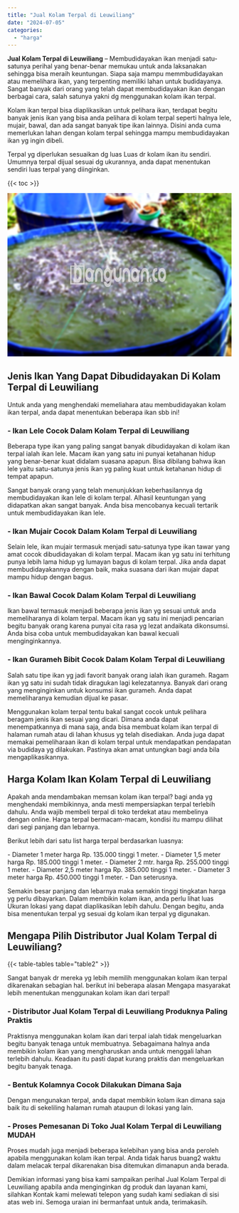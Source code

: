 ```yaml
---
title: "Jual Kolam Terpal di Leuwiliang"
date: "2024-07-05"
categories: 
  - "harga"
---
```


**Jual Kolam Terpal di Leuwiliang** – Membudidayakan ikan menjadi satu-satunya perihal yang benar-benar memukau untuk anda laksanakan sehingga bisa meraih keuntungan. Siapa saja mampu memmbudidayakan atau memelihara ikan, yang terpenting memiliki lahan untuk budidayanya. Sangat banyak dari orang yang telah dapat membudidayakan ikan dengan berbagai cara, salah satunya yakni dg menggunakan kolam ikan terpal.

Kolam ikan terpal bisa diaplikasikan untuk pelihara ikan, terdapat begitu banyak jenis ikan yang bisa anda pelihara di kolam terpal seperti halnya lele, mujair, bawal, dan ada sangat banyak tipe ikan lainnya. Disini anda cuma memerlukan lahan dengan kolam terpal sehingga mampu membudidayakan ikan yg ingin dibeli.

Terpal yg diperlukan sesuaikan dg luas Luas dr kolam ikan itu sendiri. Umumnya terpal dijual sesuai dg ukurannya, anda dapat menentukan sendiri luas terpal yang diinginkan.

{{< toc >}}

![Jual Kolam Terpal di Leuwiliang](/images/jual-kolam-terpal-46.png)

## Jenis Ikan Yang Dapat Dibudidayakan Di Kolam Terpal di Leuwiliang

Untuk anda yang menghendaki memeliahara atau membudidayakan kolam ikan terpal, anda dapat menentukan beberapa ikan sbb ini!

### \- Ikan Lele Cocok Dalam Kolam Terpal di Leuwiliang

Beberapa type ikan yang paling sangat banyak dibudidayakan di kolam ikan terpal ialah ikan lele. Macam ikan yang satu ini punyai ketahanan hidup yang benar-benar kuat didalam suasana apapun. Bisa dibilang bahwa ikan lele yaitu satu-satunya jenis ikan yg paling kuat untuk ketahanan hidup di tempat apapun.

Sangat banyak orang yang telah menunjukkan keberhasilannya dg membudidayakan ikan lele di kolam terpal. Alhasil keuntungan yang didapatkan akan sangat banyak. Anda bisa mencobanya kecuali tertarik untuk membudidayakan ikan lele.

### \- Ikan Mujair Cocok Dalam Kolam Terpal di Leuwiliang

Selain lele, ikan mujair termasuk menjadi satu-satunya type ikan tawar yang amat cocok dibudidayakan di kolam terpal. Macam ikan yg satu ini terhitung punya lebih lama hidup yg lumayan bagus di kolam terpal. Jika anda dapat membudidayakannya dengan baik, maka suasana dari ikan mujair dapat mampu hidup dengan bagus.

### \- Ikan Bawal Cocok Dalam Kolam Terpal di Leuwiliang

Ikan bawal termasuk menjadi beberapa jenis ikan yg sesuai untuk anda memeliharanya di kolam terpal. Macam ikan yg satu ini menjadi pencarian begitu banyak orang karena punyai cita rasa yg lezat andaikata dikonsumsi. Anda bisa coba untuk membudidayakan kan bawal kecuali menginginkannya.

### \- Ikan Gurameh Bibit Cocok Dalam Kolam Terpal di Leuwiliang

Salah satu tipe ikan yg jadi favorit banyak orang ialah ikan gurameh. Ragam ikan yg satu ini sudah tidak diragukan lagi kelezatannya. Banyak dari orang yang menginginkan untuk konsumsi ikan gurameh. Anda dapat memeliharanya kemudian dijual ke pasar.

Menggunakan kolam terpal tentu bakal sangat cocok untuk pelihara beragam jenis ikan sesuai yang dicari. Dimana anda dapat menempatkannya di mana saja, anda bisa membuat kolam ikan terpal di halaman rumah atau di lahan khusus yg telah disediakan. Anda juga dapat memakai pemeliharaan ikan di kolam terpal untuk mendapatkan pendapatan via budidaya yg dilakukan. Pastinya akan amat untungkan bagi anda bila mengaplikasikannya.

## Harga Kolam Ikan Kolam Terpal di Leuwiliang

Apakah anda mendambakan memsan kolam ikan terpal? bagi anda yg menghendaki membikinnya, anda mesti mempersiapkan terpal terlebih dahulu. Anda wajib membeli terpal di toko terdekat atau membelinya dengan online. Harga terpal bermacam-macam, kondisi itu mampu dilihat dari segi panjang dan lebarnya.

Berikut lebih dari satu list harga terpal berdasarkan luasnya:

\- Diameter 1 meter harga Rp. 135.000 tinggi 1 meter. - Diameter 1,5 meter harga Rp. 185.000 tinggi 1 meter. - Diameter 2 mtr. harga Rp. 255.000 tinggi 1 meter. - Diameter 2,5 meter harga Rp. 385.000 tinggi 1 meter. - Diameter 3 meter harga Rp. 450.000 tinggi 1 meter. - Dan seterusnya.

Semakin besar panjang dan lebarnya maka semakin tinggi tingkatan harga yg perlu dibayarkan. Dalam membikin kolam ikan, anda perlu lihat luas Ukuran lokasi yang dapat diaplikasikan lebih dahulu. Dengan begitu, anda bisa menentukan terpal yg sesuai dg kolam ikan terpal yg digunakan.

## Mengapa Pilih Distributor Jual Kolam Terpal di Leuwiliang?

{{< table-tables table="table2" >}}

Sangat banyak dr mereka yg lebih memilih menggunakan kolam ikan terpal dikarenakan sebagian hal. berikut ini beberapa alasan Mengapa masyarakat lebih menentukan menggunakan kolam ikan dari terpal!

### \- Distributor Jual Kolam Terpal di Leuwiliang Produknya Paling Praktis

Praktisnya menggunakan kolam ikan dari terpal ialah tidak mengeluarkan begitu banyak tenaga untuk membuatnya. Sebagaimana halnya anda membikin kolam ikan yang mengharuskan anda untuk menggali lahan terlebih dahulu. Keadaan itu pasti dapat kurang praktis dan mengeluarkan begitu banyak tenaga.

### \- Bentuk Kolamnya Cocok Dilakukan Dimana Saja

Dengan mengunakan terpal, anda dapat membikin kolam ikan dimana saja baik itu di sekeliling halaman rumah ataupun di lokasi yang lain.

### \- Proses Pemesanan Di Toko Jual Kolam Terpal di Leuwiliang MUDAH

Proses mudah juga menjadi beberapa kelebihan yang bisa anda peroleh apabila menggunakan kolam ikan terpal. Anda tidak harus buang2 waktu dalam melacak terpal dikarenakan bisa ditemukan dimanapun anda berada.

Demikian informasi yang bisa kami sampaikan perihal Jual Kolam Terpal di Leuwiliang apabila anda menginginkan dg produk dan layanan kami, silahkan Kontak kami melewati telepon yang sudah kami sediakan di sisi atas web ini. Semoga uraian ini bermanfaat untuk anda, terimakasih.
